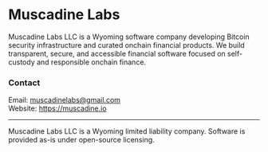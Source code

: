# Muscadine Labs
Muscadine Labs LLC is a Wyoming software company developing Bitcoin security infrastructure and curated onchain financial products. We build transparent, secure, and accessible financial software focused on self-custody and responsible onchain finance.
### Contact
Email: muscadinelabs@gmail.com  
Website: https://muscadine.io  

---
Muscadine Labs LLC is a Wyoming limited liability company. Software is provided as-is under open-source licensing.
